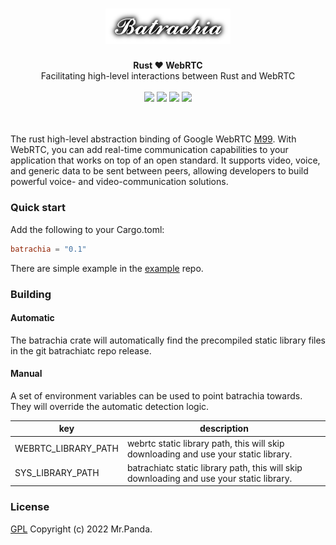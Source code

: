 <h1 align="center">
    <img src="./logo.png" width="200px">
</h1>
<div align="center">
    <strong>Rust ❤️ WebRTC</strong>
    </br>
    <span>Facilitating high-level interactions between Rust and WebRTC</span>
</div>
</br>
<div align="center">
    <img src="https://img.shields.io/github/languages/top/colourful-rtc/batrachia"/>
    <img src="https://img.shields.io/github/license/colourful-rtc/batrachia"/>
    <img src="https://img.shields.io/github/issues/colourful-rtc/batrachia"/>
    <img src="https://img.shields.io/github/stars/colourful-rtc/batrachia"/>
</div>
<br/>
<br/>


The rust high-level abstraction binding of Google WebRTC [M99](https://groups.google.com/g/discuss-webrtc/c/Yf6c3HW4N3k/m/3SC_Hy15BQAJ). With WebRTC, you can add real-time communication capabilities to your application that works on top of an open standard. It supports video, voice, and generic data to be sent between peers, allowing developers to build powerful voice- and video-communication solutions.


### Quick start

Add the following to your Cargo.toml:

```toml
batrachia = "0.1"
```

There are simple example in the [example](https://github.com/colourful-rtc/example) repo.

### Building

#### Automatic

The batrachia crate will automatically find the precompiled static library files in the git batrachiatc repo release.

#### Manual

A set of environment variables can be used to point batrachia towards. They will override the automatic detection logic.

| key                 | description                                                                              |
|---------------------|------------------------------------------------------------------------------------------|
| WEBRTC_LIBRARY_PATH | webrtc static library path, this will skip downloading and use your static library.      |
| SYS_LIBRARY_PATH    | batrachiatc static library path, this will skip downloading and use your static library. |


### License
[GPL](./LICENSE) Copyright (c) 2022 Mr.Panda.
